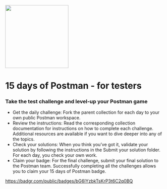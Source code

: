 <img src="https://user-images.githubusercontent.com/86320001/229912788-63f8f97c-aa54-4945-9516-6ea4a5e44070.png"
width="200"
height="200" />
# 15 days of Postman - for testers
### Take the test challenge and level-up your Postman game
- Get the daily challenge: Fork the parent collection for each day to your own public Postman workspace.
- Review the instructions: Read the corresponding collection documentation for instructions on how to complete each challenge. Additional resources are available if you want to dive deeper into any of the topics.
- Check your solutions: When you think you’ve got it, validate your solution by following the instructions in the Submit your solution folder. For each day, you check your own work.
- Claim your badge: For the final challenge, submit your final solution to the Postman team. Successfully completing all the challenges allows you to claim your 15 days of Postman badge.



https://badgr.com/public/badges/bG6IYzbkTsKrP3t6C2q0BQ


